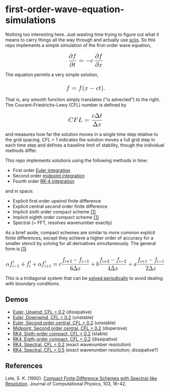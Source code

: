 # first-order-wave-equation-simulations

Nothing too interesting here. Just wasting time trying to figure out what it means to carry things all the way through and actually use [scijs](http://scijs.net/packages). So this repo implements a simple simulation of the first-order wave equation,

<p align="center"><img alt="&bsol;frac&lcub;&bsol;partial f&rcub;&lcub;&bsol;partial t&rcub; &equals; -c &bsol;&comma; &bsol;frac&lcub;&bsol;partial f&rcub;&lcub;&bsol;partial x&rcub;" valign="middle" src="images/fracpartial-fpartial-t-c-fracpartial-fpartial-44eec16cee.png" width="115" height="47"></p>

The equation permits a very simple solution,

<p align="center"><img alt="f &equals; f&lpar;x - c t&rpar;&period;" valign="middle" src="images/f-fx-c-t-f510dfa76c.png" width="127" height="33"></p>

That is, any smooth function simply translates ("is advected") to the right. The Courant-Friedrichs-Lewy (CFL) number is defined by

<p align="center"><img alt="CFL &equals; &bsol;frac&lcub;c &bsol;Delta t&rcub;&lcub;&bsol;Delta x&rcub;" valign="middle" src="images/cfl-fracc-delta-tdelta-x-c6da320798.png" width="113" height="47"></p>

and measures how far the solution moves in a single time step relative to the grid spacing. CFL = 1 indicates the solution moves a full grid step in each time step and defines a baseline limit of stability, though the individual methods differ.

This repo implements solutions using the following methods in time:

- First order [Euler integration](http://scijs.net/packages/#scijs/ode-euler)
- Second order [midpoint integration](http://scijs.net/packages/#scijs/ode-midpoint)
- Fourth order [RK-4 integration](http://scijs.net/packages/#scijs/ode-rk4)

and in space:

- Explicit first order upwind finite difference
- Explicit central second order finite difference
- Implicit sixth order compact scheme [[1]](#1)
- Implicit eighth order compact scheme [[1]](#1)
- Spectral (= FFT, resolves wavenumber exactly)

As a brief aside, compact schemes are similar to more common explicit finite differences, except they achieve a higher order of accuracy for a smaller stencil by solving for all derivatives simultaneously. The general form is [[1]](#1)

<p align="center"><img alt="&bsol;alpha f&apos;&lowbar;&lcub;i-1&rcub; &plus; f&apos;&lowbar;i &plus; &bsol;alpha f&apos;&lowbar;&lcub;i &plus; 1&rcub; &equals; c&bsol;frac&lcub;f&lowbar;&lcub;i &plus; 3&rcub; - f&lowbar;&lcub;i - 3&rcub;&rcub;&lcub;6&bsol;Delta x&rcub; &plus; b&bsol;frac&lcub;f&lowbar;&lcub;i &plus; 2&rcub; - f&lowbar;&lcub;i - 2&rcub;&rcub;&lcub;4&bsol;Delta x&rcub; &plus; a&bsol;frac&lcub;f&lowbar;&lcub;i &plus; 1&rcub; - f&lowbar;&lcub;i - 1&rcub;&rcub;&lcub;2&bsol;Delta x&rcub;" valign="middle" src="images/alpha-f_i-1-f_i-alpha-f_i-1-cfracf_i-3-f_i-36-9b4d3ced7f.png" width="580" height="47"></p>

This is a tridiagonal system that can be [solved periodically](http://scijs.net/packages/#scijs/solve-periodic-tridiagonal) to avoid dealing with boundary conditions.

## Demos

- [Euler, Upwind, CFL = 0.2](http://rickyreusser.com/first-order-wave-equation-simulations/?time=euler&space=upwind&cfl=0.2) (dissipative)
- [Euler, Downwind, CFL = 0.2](http://rickyreusser.com/first-order-wave-equation-simulations/?time=euler&space=downwind&cfl=0.2) (unstable)
- [Euler, Second order central, CFL = 0.2](http://rickyreusser.com/first-order-wave-equation-simulations/?time=euler&space=central&cfl=0.2) (unstable)
- [Midpoint, Second order central, CFL = 0.2](http://rickyreusser.com/first-order-wave-equation-simulations/?time=midpoint&space=central&cfl=0.2) (dispersive)
- [RK4, Sixth-order compact, CFL = 0.2](http://rickyreusser.com/first-order-wave-equation-simulations/?time=rk4&space=compact6&cfl=0.2) (stable)
- [RK4, Eigth-order compact, CFL = 0.2](http://rickyreusser.com/first-order-wave-equation-simulations/?time=rk4&space=compact8&cfl=0.2) (dissipative)
- [RK4, Spectral, CFL = 0.2](http://rickyreusser.com/first-order-wave-equation-simulations/?time=rk4&space=spectral&cfl=0.2) (exact wavenumber resolution)
- [RK4, Spectral, CFL = 0.5](http://rickyreusser.com/first-order-wave-equation-simulations/?time=rk4&space=spectral&cfl=0.5) (exact wavenumber resolution; dissipative?)

## References
Lele, S. K. (1992). [Compact Finite Difference Schemes with Spectral-like Resolution](http://www.math.colostate.edu/~yzhou/course/math750_fall2009/Lele_1992JCP.pdf). Journal of Computational Physics, 103, 16-42.